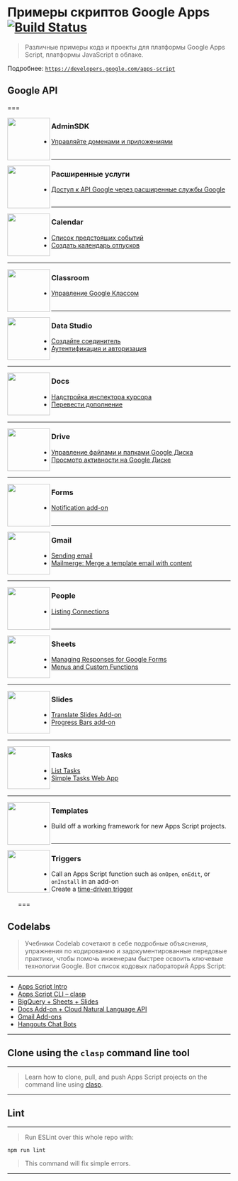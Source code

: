 # Примеры скриптов Google Apps [![Build Status](https://travis-ci.org/gsuitedevs/apps-script-samples.svg?branch=master)](https://travis-ci.org/gsuitedevs/apps-script-samples)

> Различные примеры кода и проекты для платформы Google Apps Script, платформы JavaScript в облаке. 

Подробнее: [`https://developers.google.com/apps-script`](https://developers.google.com/apps-script)

## Google API
===

<img
src="https://www.gstatic.com/images/branding/product/2x/admin_96dp.png"
align="left"
width="96px"/>
### AdminSDK
- [Управляйте доменами и приложениями](adminSDK)
<br><br>
---

<img
src="https://www.gstatic.com/images/branding/product/2x/google_cloud_96dp.png"
align="left"
width="96px"/>
### Расширенные услуги
- [Доступ к API Google через расширенные службы Google](advanced/)
<br><br>
---

<img
src="https://www.gstatic.com/images/branding/product/2x/calendar_96dp.png"
align="left"
width="96px"/>
### Calendar
- [Список предстоящих событий](calendar/quickstart)
- [Создать календарь отпусков](calendar/vacationCalendar)
<br><br>
---

<img
src="https://www.gstatic.com/images/branding/product/2x/classroom_96dp.png"
align="left"
width="96px"/>
### Classroom
- [Управление Google Классом](classroom/quickstart)
<br><br>
---

<img
src="https://www.gstatic.com/images/branding/product/2x/data_studio_96dp.png"
align="left"
width="96px"/>
### Data Studio
- [Создайте соединитель](data-studio/build.gs)
- [Аутентификация и авторизация](data-studio/auth.gs)
<br><br>
---

<img
src="https://www.gstatic.com/images/branding/product/2x/docs_96dp.png"
align="left"
width="96px"/>
### Docs
- [Надстройка инспектора курсора](docs/cursorInspector)
- [Перевести дополнение](docs/translate)
<br><br>
---

<img
src="https://www.gstatic.com/images/branding/product/2x/drive_96dp.png"
align="left"
width="96px"/>
### Drive
- [Управление файлами и папками Google Диска](drive/quickstart)
- [Просмотр активности на Google Диске](drive/activity)
<br><br>
---

<img
src="https://www.gstatic.com/images/branding/product/2x/forms_96dp.png"
align="left"
width="96px"/>
### Forms
- [Notification add-on](forms)
<br><br>
---

<img
src="https://www.gstatic.com/images/branding/product/2x/gmail_96dp.png"
align="left"
width="96px"/>
### Gmail
- [Sending email](gmail/sendingEmails)
- [Mailmerge: Merge a template email with content](gmail/mailmerge)
<br><br>
---

<img
src="https://www.gstatic.com/images/icons/material/system/2x/people_black_48dp.png"
align="left"
width="96px"/>
### People
- [Listing Connections](people/quickstart)
<br><br>
---

<img
src="https://www.gstatic.com/images/branding/product/2x/sheets_96dp.png"
align="left"
width="96px"/>
### Sheets
- [Managing Responses for Google Forms](sheets)
- [Menus and Custom Functions](sheets)
<br><br>
---

<img
src="https://www.gstatic.com/images/branding/product/2x/slides_96dp.png"
align="left"
width="96px"/>
### Slides
- [Translate Slides Add-on](slides/translate)
- [Progress Bars add-on](slides/progress)
<br><br>
---

<img
src="https://www.gstatic.com/images/branding/product/2x/tasks_96dp.png"
align="left"
width="96px"/>
### Tasks
- [List Tasks](tasks/quickstart)
- [Simple Tasks Web App](tasks/simpleTasks)
<br><br>
---

<img
src="https://www.gstatic.com/images/icons/material/system/2x/code_grey600_48dp.png"
align="left"
width="96px"/>
### Templates
- Build off a working framework for new Apps Script projects.
<br><br>
---

<img
src="https://www.gstatic.com/images/icons/material/system/2x/alarm_grey600_48dp.png"
align="left"
width="96px"/>
### Triggers
- Call an Apps Script function such as `onOpen`, `onEdit`, or `onInstall` in an add-on
- Create a [time-driven trigger](https://developers.google.com/apps-script/guides/triggers/installable#time_driven_triggers)
<br><br>
===

## Codelabs

> Учебники Codelab сочетают в себе подробные объяснения, 
> упражнения по кодированию и задокументированные передовые практики, 
> чтобы помочь инженерам быстрее освоить ключевые технологии Google. 
> Вот список кодовых лабораторий Apps Script:
---

- [Apps Script Intro](http://g.co/codelabs/apps-script-intro)
- [Apps Script CLI – clasp](http://g.co/codelabs/clasp)
- [BigQuery + Sheets + Slides](http://g.co/codelabs/bigquery-sheets-slides)
- [Docs Add-on + Cloud Natural Language API](http://g.co/codelabs/nlp-docs)
- [Gmail Add-ons](http://g.co/codelabs/gmail-add-ons)
- [Hangouts Chat Bots](http://g.co/codelabs/chat-apps-script)
---

## Clone using the `clasp` command line tool
---

> Learn how to clone, pull, and push Apps Script projects on the command line using
> [clasp](https://developers.google.com/apps-script/guides/clasp).
---

## Lint
---

> Run ESLint over this whole repo with:

```
npm run lint
```

> This command will fix simple errors.
---
